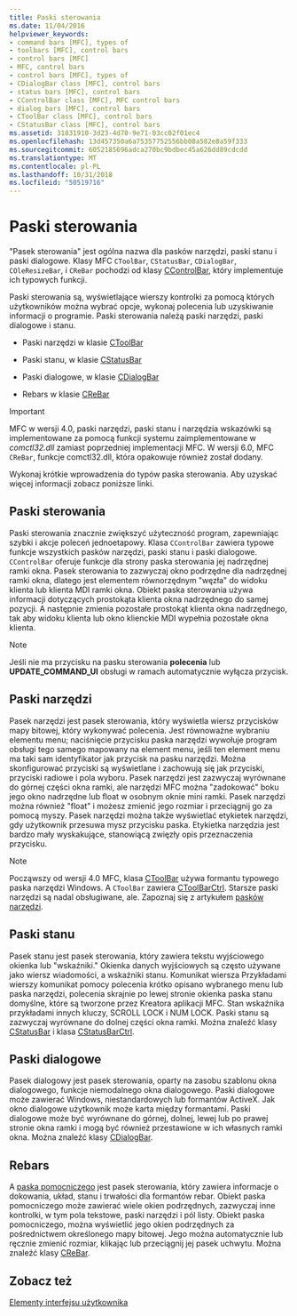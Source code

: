 ```yaml
---
title: Paski sterowania
ms.date: 11/04/2016
helpviewer_keywords:
- command bars [MFC], types of
- toolbars [MFC], control bars
- control bars [MFC]
- MFC, control bars
- control bars [MFC], types of
- CDialogBar class [MFC], control bars
- status bars [MFC], control bars
- CControlBar class [MFC], MFC control bars
- dialog bars [MFC], control bars
- CToolBar class [MFC], control bars
- CStatusBar class [MFC], control bars
ms.assetid: 31831910-3d23-4d70-9e71-03cc02f01ec4
ms.openlocfilehash: 13d457350a6a75357752556bb08a582e8a59f333
ms.sourcegitcommit: 6052185696adca270bc9bdbec45a626dd89cdcdd
ms.translationtype: MT
ms.contentlocale: pl-PL
ms.lasthandoff: 10/31/2018
ms.locfileid: "50519716"
---
```

# <a name="control-bars"></a>Paski sterowania

"Pasek sterowania" jest ogólna nazwa dla pasków narzędzi, paski stanu i paski dialogowe. Klasy MFC `CToolBar`, `CStatusBar`, `CDialogBar`, `COleResizeBar`, i `CReBar` pochodzi od klasy [CControlBar](../mfc/reference/ccontrolbar-class.md), który implementuje ich typowych funkcji.

Paski sterowania są, wyświetlające wierszy kontrolki za pomocą których użytkowników można wybrać opcje, wykonaj polecenia lub uzyskiwanie informacji o programie. Paski sterowania należą paski narzędzi, paski dialogowe i stanu.

- Paski narzędzi w klasie [CToolBar](../mfc/reference/ctoolbar-class.md)

- Paski stanu, w klasie [CStatusBar](../mfc/reference/cstatusbar-class.md)

- Paski dialogowe, w klasie [CDialogBar](../mfc/reference/cdialogbar-class.md)

- Rebars w klasie [CReBar](../mfc/reference/crebar-class.md)

> [!IMPORTANT]
>  MFC w wersji 4.0, paski narzędzi, paski stanu i narzędzia wskazówki są implementowane za pomocą funkcji systemu zaimplementowane w *comctl32.dll* zamiast poprzedniej implementacji MFC. W wersji 6.0, MFC `CReBar`, funkcje comctl32.dll, która opakowuje również został dodany.

Wykonaj krótkie wprowadzenia do typów paska sterowania. Aby uzyskać więcej informacji zobacz poniższe linki.

## <a name="control-bars"></a>Paski sterowania

Paski sterowania znacznie zwiększyć użyteczność program, zapewniając szybki i akcje poleceń jednoetapowy. Klasa `CControlBar` zawiera typowe funkcje wszystkich pasków narzędzi, paski stanu i paski dialogowe. `CControlBar` oferuje funkcje dla strony paska sterowania jej nadrzędnej ramki okna. Pasek sterowania to zazwyczaj okno podrzędne dla nadrzędnej ramki okna, dlatego jest elementem równorzędnym "węzła" do widoku klienta lub klienta MDI ramki okna. Obiekt paska sterowania używa informacji dotyczących prostokąta klienta okna nadrzędnego do samej pozycji. A następnie zmienia pozostałe prostokąt klienta okna nadrzędnego, tak aby widoku klienta lub okno klienckie MDI wypełnia pozostałe okna klienta.

> [!NOTE]
>  Jeśli nie ma przycisku na pasku sterowania **polecenia** lub **UPDATE_COMMAND_UI** obsługi w ramach automatycznie wyłącza przycisk.

## <a name="toolbars"></a>Paski narzędzi

Pasek narzędzi jest pasek sterowania, który wyświetla wiersz przycisków mapy bitowej, który wykonywać polecenia. Jest równoważne wybraniu elementu menu; naciśnięcie przycisku paska narzędzi wywołuje program obsługi tego samego mapowany na element menu, jeśli ten element menu ma taki sam identyfikator jak przycisk na pasku narzędzi. Można skonfigurować przyciski są wyświetlane i zachowują się jak przyciski, przyciski radiowe i pola wyboru. Pasek narzędzi jest zazwyczaj wyrównane do górnej części okna ramki, ale narzędzi MFC można "zadokować" boku jego okno nadrzędne lub float w osobnym oknie mini ramki. Pasek narzędzi można również "float" i możesz zmienić jego rozmiar i przeciągnij go za pomocą myszy. Pasek narzędzi można także wyświetlać etykietek narzędzi, gdy użytkownik przesuwa mysz przycisku paska. Etykietka narzędzia jest bardzo mały wyskakujące, stanowiącą zwięzły opis przeznaczenia przycisku.

> [!NOTE]
>  Począwszy od wersji 4.0 MFC, klasa [CToolBar](../mfc/reference/ctoolbar-class.md) używa formantu typowego paska narzędzi Windows. A `CToolBar` zawiera [CToolBarCtrl](../mfc/reference/ctoolbarctrl-class.md). Starsze paski narzędzi są nadal obsługiwane, ale. Zapoznaj się z artykułem [pasków narzędzi](../mfc/mfc-toolbar-implementation.md).

## <a name="status-bars"></a>Paski stanu

Pasek stanu jest pasek sterowania, który zawiera tekstu wyjściowego okienka lub "wskaźniki." Okienka danych wyjściowych są często używane jako wiersz wiadomości, a wskaźniki stanu. Komunikat wiersza Przykładami wierszy komunikat pomocy polecenia krótko opisano wybranego menu lub paska narzędzi, polecenia skrajnie po lewej stronie okienka paska stanu domyślne, które są tworzone przez Kreatora aplikacji MFC. Stan wskaźnika przykładami innych kluczy, SCROLL LOCK i NUM LOCK. Paski stanu są zazwyczaj wyrównane do dolnej części okna ramki. Można znaleźć klasy [CStatusBar](../mfc/reference/cstatusbar-class.md) i klasa [CStatusBarCtrl](../mfc/reference/cstatusbarctrl-class.md).

## <a name="dialog-bars"></a>Paski dialogowe

Pasek dialogowy jest pasek sterowania, oparty na zasobu szablonu okna dialogowego, funkcje niemodalnego okna dialogowego. Paski dialogowe może zawierać Windows, niestandardowych lub formantów ActiveX. Jak okno dialogowe użytkownik może karta między formantami. Paski dialogowe może być wyrównane do górnej, dolnej, lewej lub po prawej stronie okna ramki i mogą być również przestawione w ich własnych ramki okna. Można znaleźć klasy [CDialogBar](../mfc/reference/cdialogbar-class.md).

## <a name="rebars"></a>Rebars

A [paska pomocniczego](../mfc/using-crebarctrl.md) jest pasek sterowania, który zawiera informacje o dokowania, układ, stanu i trwałości dla formantów rebar. Obiekt paska pomocniczego może zawierać wiele okien podrzędnych, zazwyczaj inne kontrolki, w tym pola tekstowe, paski narzędzi i pól listy. Obiekt paska pomocniczego, można wyświetlić jego okien podrzędnych za pośrednictwem określonego mapy bitowej. Jego można automatycznie lub ręcznie zmienić rozmiar, klikając lub przeciągnij jej pasek uchwytu. Można znaleźć klasy [CReBar](../mfc/reference/crebar-class.md).

## <a name="see-also"></a>Zobacz też

[Elementy interfejsu użytkownika](../mfc/user-interface-elements-mfc.md)
